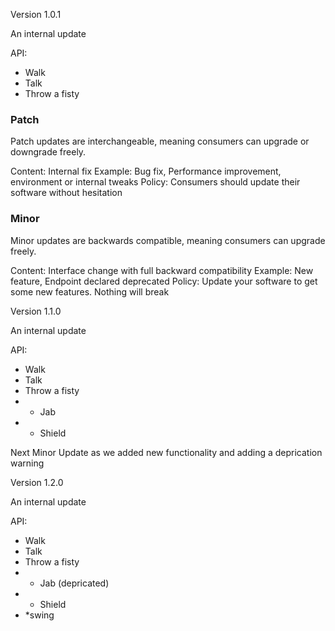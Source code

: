 
Version 1.0.1

An internal update

API:
- Walk
- Talk
- Throw a fisty


### Patch

Patch updates are interchangeable, meaning consumers can upgrade or downgrade freely.

Content: Internal fix
Example: Bug fix, Performance improvement, environment or internal tweaks
Policy: Consumers should update their software without hesitation



### Minor

Minor updates are backwards compatible, meaning consumers can upgrade freely.

Content: Interface change with full backward compatibility
Example: New feature, Endpoint declared deprecated
Policy: Update your software to get some new features. Nothing will break

Version 1.1.0

An internal update

API:
- Walk
- Talk
- Throw a fisty
- * Jab
- * Shield


Next Minor Update as we added new functionality and adding a deprication warning


Version 1.2.0

An internal update

API:
- Walk
- Talk
- Throw a fisty
- * Jab (depricated)
- * Shield
- *swing



